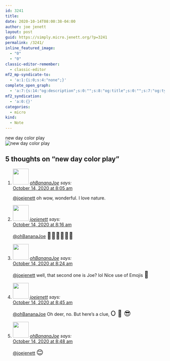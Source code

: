 ```yaml
---
id: 3241
title: 
date: 2020-10-14T08:00:38-04:00
author: joe jenett
layout: post
guid: https://simply.micro.jenett.org/?p=3241
permalink: /3241/
inline_featured_image:
  - "0"
  - "0"
classic-editor-remember:
  - classic-editor
mf2_mp-syndicate-to:
  - 'a:1:{i:0;s:4:"none";}'
complete_open_graph:
  - 'a:7:{s:14:"og:description";s:0:"";s:8:"og:title";s:0:"";s:7:"og:type";s:0:"";s:12:"twitter:card";s:7:"summary";s:15:"twitter:creator";s:0:"";s:19:"twitter:description";s:0:"";s:8:"og:image";s:0:"";}'
mf2_syndication:
  - 'a:0:{}'
categories:
  - micro
kind:
  - Note
---
```

new day color play  
<img src="../wp-content/uploads/2020/10/newdaycolorplay.jpg" alt="new day color play" width="550" class="alignnone size-full wp-image-3243" srcset="../wp-content/uploads/2020/10/newdaycolorplay.jpg 768w, ../wp-content/uploads/2020/10/newdaycolorplay-225x300.jpg 225w, ../wp-content/uploads/2020/10/newdaycolorplay-668x891.jpg 668w" sizes="(max-width: 768px) 100vw, 768px" />

<h2 id="comments-title">5 thoughts on “<span>new day color play</span>”		</h2>


<ol class="commentlist">
<li class="comment even thread-even depth-1 u-comment h-cite h-entry p-comment" id="li-comment-492">
<article id="comment-492" class="comment " itemprop="comment" itemscope="" itemtype="http://schema.org/Comment">
<footer>
<address class="comment-author p-author author vcard hcard h-card" itemprop="creator" itemscope="" itemtype="http://schema.org/Person">
<img alt="" src="https://micro.blog/ohBananaJoe/avatar.jpg" srcset="https://micro.blog/ohBananaJoe/avatar.jpg 2x" class="avatar avatar-50 photo avatar-default local-avatar u-photo" itemprop="image" loading="lazy" width="50" height="50">				<cite class="fn p-name" itemprop="name"><a href="https://micro.blog/ohBananaJoe" rel="external nofollow ugc" class="u-url url">ohBananaJoe</a></cite> <span class="says">says:</span>					</address>
<!-- .comment-author .vcard -->

<div class="comment-meta commentmetadata">
<a href="https://micro.blog/ohBananaJoe/10412396"><time class="updated published dt-updated dt-published" datetime="2020-10-14T08:05:36-04:00" itemprop="datePublished dateModified dateCreated">
October 14, 2020 at 8:05 am						</time></a>
</div>
<!-- .comment-meta .commentmetadata -->
</footer>

<div class="comment-content e-content p-summary p-name" itemprop="text name description">
<p><a href="https://micro.blog/joejenett" rel="nofollow ugc">@joejenett</a> oh wow, wonderful. I love nature.</p>
</div>

<div class="reply">
</div>
<!-- .reply -->
</article><!-- #comment-## -->
</li>
<!-- #comment-## -->
<li class="comment odd alt thread-odd thread-alt depth-1 u-comment h-cite h-entry p-comment" id="li-comment-493">
<article id="comment-493" class="comment " itemprop="comment" itemscope="" itemtype="http://schema.org/Comment">
<footer>
<address class="comment-author p-author author vcard hcard h-card" itemprop="creator" itemscope="" itemtype="http://schema.org/Person">
<img alt="" src="https://micro.blog/joejenett/avatar.jpg" srcset="https://micro.blog/joejenett/avatar.jpg 2x" class="avatar avatar-50 photo avatar-default local-avatar u-photo" itemprop="image" loading="lazy" width="50" height="50">				<cite class="fn p-name" itemprop="name"><a href="https://micro.blog/joejenett" rel="external nofollow ugc" class="u-url url">joejenett</a></cite> <span class="says">says:</span>					</address>
<!-- .comment-author .vcard -->

<div class="comment-meta commentmetadata">
<a href="https://micro.blog/joejenett/10412431"><time class="updated published dt-updated dt-published" datetime="2020-10-14T08:16:05-04:00" itemprop="datePublished dateModified dateCreated">
October 14, 2020 at 8:16 am						</time></a>
</div>
<!-- .comment-meta .commentmetadata -->
</footer>

<div class="comment-content e-content p-summary p-name" itemprop="text name description">
<p><a href="https://micro.blog/ohBananaJoe" rel="nofollow ugc">@ohBananaJoe</a> <span style="font-size:1.5em;">🍌🦌🌳😎🙏🏻</span></p>
</div>

<div class="reply">
</div>
<!-- .reply -->
</article><!-- #comment-## -->
</li>
<!-- #comment-## -->
<li class="comment even thread-even depth-1 u-comment h-cite h-entry p-comment" id="li-comment-494">
<article id="comment-494" class="comment " itemprop="comment" itemscope="" itemtype="http://schema.org/Comment">
<footer>
<address class="comment-author p-author author vcard hcard h-card" itemprop="creator" itemscope="" itemtype="http://schema.org/Person">
<img alt="" src="https://micro.blog/ohBananaJoe/avatar.jpg" srcset="https://micro.blog/ohBananaJoe/avatar.jpg 2x" class="avatar avatar-50 photo avatar-default local-avatar u-photo" itemprop="image" loading="lazy" width="50" height="50">				<cite class="fn p-name" itemprop="name"><a href="https://micro.blog/ohBananaJoe" rel="external nofollow ugc" class="u-url url">ohBananaJoe</a></cite> <span class="says">says:</span>					</address>
<!-- .comment-author .vcard -->

<div class="comment-meta commentmetadata">
<a href="https://micro.blog/ohBananaJoe/10412490"><time class="updated published dt-updated dt-published" datetime="2020-10-14T08:24:39-04:00" itemprop="datePublished dateModified dateCreated">
October 14, 2020 at 8:24 am						</time></a>
</div>
<!-- .comment-meta .commentmetadata -->
</footer>

<div class="comment-content e-content p-summary p-name" itemprop="text name description">
<p><a href="https://micro.blog/joejenett" rel="nofollow ugc">@joejenett</a> well, that second one is Joe? lol Nice use of Emojis <span style="font-size:1.5em;">🙂</span></p>
</div>

<div class="reply">
</div>
<!-- .reply -->
</article><!-- #comment-## -->
</li>
<!-- #comment-## -->
<li class="comment odd alt thread-odd thread-alt depth-1 u-comment h-cite h-entry p-comment" id="li-comment-495">
<article id="comment-495" class="comment " itemprop="comment" itemscope="" itemtype="http://schema.org/Comment">
<footer>
<address class="comment-author p-author author vcard hcard h-card" itemprop="creator" itemscope="" itemtype="http://schema.org/Person">
<img alt="" src="https://micro.blog/joejenett/avatar.jpg" srcset="https://micro.blog/joejenett/avatar.jpg 2x" class="avatar avatar-50 photo avatar-default local-avatar u-photo" itemprop="image" loading="lazy" width="50" height="50">				<cite class="fn p-name" itemprop="name"><a href="https://micro.blog/joejenett" rel="external nofollow ugc" class="u-url url">joejenett</a></cite> <span class="says">says:</span>					</address>
<!-- .comment-author .vcard -->

<div class="comment-meta commentmetadata">
<a href="https://micro.blog/joejenett/10412588"><time class="updated published dt-updated dt-published" datetime="2020-10-14T08:45:09-04:00" itemprop="datePublished dateModified dateCreated">
October 14, 2020 at 8:45 am						</time></a>
</div>
<!-- .comment-meta .commentmetadata -->
</footer>

<div class="comment-content e-content p-summary p-name" itemprop="text name description">
<p><a href="https://micro.blog/ohBananaJoe" rel="nofollow ugc">@ohBananaJoe</a> Oh deer, no. But here’s a clue,  <span style="font-size:1.5em;">O 🍌 😎</span></p>
</div>

<div class="reply">
</div>
<!-- .reply -->
</article><!-- #comment-## -->
</li>
<!-- #comment-## -->
<li class="comment even thread-even depth-1 u-comment h-cite h-entry p-comment" id="li-comment-496">
<article id="comment-496" class="comment " itemprop="comment" itemscope="" itemtype="http://schema.org/Comment">
<footer>
<address class="comment-author p-author author vcard hcard h-card" itemprop="creator" itemscope="" itemtype="http://schema.org/Person">
<img alt="" src="https://micro.blog/ohBananaJoe/avatar.jpg" srcset="https://micro.blog/ohBananaJoe/avatar.jpg 2x" class="avatar avatar-50 photo avatar-default local-avatar u-photo" itemprop="image" loading="lazy" width="50" height="50">				<cite class="fn p-name" itemprop="name"><a href="https://micro.blog/ohBananaJoe" rel="external nofollow ugc" class="u-url url">ohBananaJoe</a></cite> <span class="says">says:</span>					</address>
<!-- .comment-author .vcard -->

<div class="comment-meta commentmetadata">
<a href="https://micro.blog/ohBananaJoe/10412597"><time class="updated published dt-updated dt-published" datetime="2020-10-14T08:48:35-04:00" itemprop="datePublished dateModified dateCreated">
October 14, 2020 at 8:48 am						</time></a>
</div>
<!-- .comment-meta .commentmetadata -->
</footer>

<div class="comment-content e-content p-summary p-name" itemprop="text name description">
<p><a href="https://micro.blog/joejenett" rel="nofollow ugc">@joejenett</a> <span style="font-size:1.5em;">😊</span></p></div></article></li></ol>